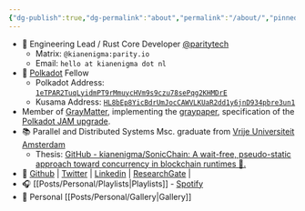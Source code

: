 ```yaml
---
{"dg-publish":true,"dg-permalink":"about","permalink":"/about/","pinned":true,"created":"2024-09-18T20:37:11.055+01:00","updated":"2025-04-01T14:25:13.297+01:00"}
---
```


- 🦀 Engineering Lead / Rust Core Developer [@paritytech](https://twitter.com/ParityTech/)
	- Matrix: `@kianenigma:parity.io`
	- Email: `hello at kianenigma dot nl`
- 🔴 [Polkadot](https://www.polkadot.network) Fellow
	- Polkadot Address: [`1eTPAR2TuqLyidmPT9rMmuycHVm9s9czu78sePqg2KHMDrE`](https://polkadot.subscan.io/account/1eTPAR2TuqLyidmPT9rMmuycHVm9s9czu78sePqg2KHMDrE)
	- Kusama Address: [`HL8bEp8YicBdrUmJocCAWVLKUaR2dd1y6jnD934pbre3un1`](https://kusama.subscan.io/account/HL8bEp8YicBdrUmJocCAWVLKUaR2dd1y6jnD934pbre3un1)
- Member of [GrayMatter](https://jamcha.in/clients), implementing the [graypaper](https://graypaper.com/), specification of the [Polkadot JAM upgrade](https://wiki.polkadot.network/learn/learn-jam-chain/). 
- 📚 Parallel and Distributed Systems Msc. graduate from [Vrije Universiteit Amsterdam](https://twitter.com/VUamsterdam)
	- Thesis: [GitHub - kianenigma/SonicChain: A wait-free, pseudo-static approach toward concurrency in blockchain runtimes 🚀.](https://github.com/kianenigma/SonicChain?tab=readme-ov-file)
- 🐙 [Github](https://github.com/kianenigma) | [Twitter](https://twitter.com/kianenigma)  | [Linkedin](https://www.linkedin.com/in/kizi/) | [ResearchGate](https://www.researchgate.net/profile/Kian-Paimani) |
- 🎧 [[Posts/Personal/Playlists\|Playlists]] - [Spotify](https://open.spotify.com/user/1248494156?si=4e6338ab8bdb4c04)
- 📸 Personal [[Posts/Personal/Gallery\|Gallery]]

